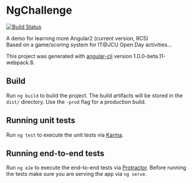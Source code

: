 # NgChallenge
[![Build Status](https://travis-ci.org/lindsaymarkward/ng-challenge.svg?branch=master)](https://travis-ci.org/lindsaymarkward/ng-challenge)


A demo for learning more Angular2 (current version, RC5)  
Based on a game/scoring system for IT@JCU Open Day activities... 

This project was generated with [angular-cli](https://github.com/angular/angular-cli) version 1.0.0-beta.11-webpack.8.

## Build

Run `ng build` to build the project. The build artifacts will be stored in the `dist/` directory. Use the `-prod` flag for a production build.

## Running unit tests

Run `ng test` to execute the unit tests via [Karma](https://karma-runner.github.io).

## Running end-to-end tests

Run `ng e2e` to execute the end-to-end tests via [Protractor](http://www.protractortest.org/). 
Before running the tests make sure you are serving the app via `ng serve`.
